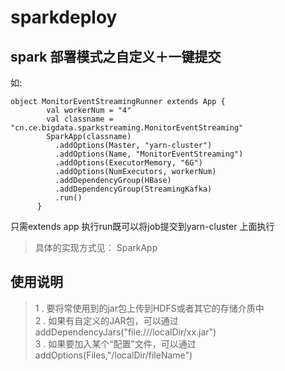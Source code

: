 # sparkdeploy
## spark 部署模式之自定义＋一键提交
如:
<pre><code>object MonitorEventStreamingRunner extends App {
        val workerNum = "4"
        val classname = "cn.ce.bigdata.sparkstreaming.MonitorEventStreaming"
        SparkApp(classname)
          .addOptions(Master, "yarn-cluster")
          .addOptions(Name, "MonitorEventStreaming")
          .addOptions(ExecutorMemory, "6G")
          .addOptions(NumExecutors, workerNum)
          .addDependencyGroup(HBase)
          .addDependencyGroup(StreamingKafka)
          .run()
      }
</code></pre>
只需extends app 执行run既可以将job提交到yarn-cluster 上面执行
> 具体的实现方式见： SparkApp

## 使用说明
> 1 . 要将常使用到的jar包上传到HDFS或者其它的存储介质中</br>
  2 . 如果有自定义的JAR包，可以通过addDependencyJars("file:///localDir/xx.jar") </br>
  3 . 如果要加入某个“配置”文件，可以通过addOptions(Files,"/localDir/fileName")</br>


